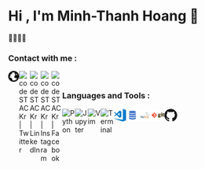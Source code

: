 # Hi , I'm Minh-Thanh Hoang 👋
🤗🤗🤗🤗

### Contact with me :

[<img align="left" alt="dataalliance.io" width="22px" src="https://raw.githubusercontent.com/iconic/open-iconic/master/svg/globe.svg" />][website]
[<img align="left" alt="codeSTACKr | Twitter" width="22px" src="https://cdn.jsdelivr.net/npm/simple-icons@v3/icons/twitter.svg" />][twitter]
[<img align="left" alt="codeSTACKr | LinkedIn" width="22px" src="https://cdn.jsdelivr.net/npm/simple-icons@v3/icons/linkedin.svg" />][linkedin]
[<img align="left" alt="codeSTACKr | Instagram" width="22px" src="https://cdn.jsdelivr.net/npm/simple-icons@v3/icons/instagram.svg" />][instagram]
[<img align="left" alt="codeSTACKr | Facebook" width="22px" src="https://cdn.jsdelivr.net/npm/simple-icons@v3/icons/facebook.svg" />][facebook]

[website]: https://hmthanh.github.io/
[twitter]: https://twitter.com/hmthanhgm
[linkedin]: https://www.linkedin.com/in/hmthanh/
[instagram]: https://www.instagram.com/hmthanhgm
[facebook]: https://www.facebook.com/hmthanhgm

<!--**hmthanh/hmthanh** is a  repository because its `README.md` (this file) appears on your GitHub profile.-->
<br />

### Languages and Tools :

<img align="left" alt="Python" width="26px" src="https://upload.wikimedia.org/wikipedia/commons/thumb/c/c3/Python-logo-notext.svg/600px-Python-logo-notext.svg.png" />
<img align="left" alt="Jupyter" width="26px" src="https://upload.wikimedia.org/wikipedia/commons/thumb/3/38/Jupyter_logo.svg/1200px-Jupyter_logo.svg.png" />
<img align="left" alt="Vim" width="26px" src="https://upload.wikimedia.org/wikipedia/commons/thumb/9/9f/Vimlogo.svg/1200px-Vimlogo.svg.png" />
<img align="left" alt="Terminal" width="26px" src="https://e7.pngegg.com/pngimages/1008/422/png-clipart-round-greater-than-and-minus-illustratuion-brand-logo-circle-terminal-logo-linux.png" />
<img align="left" alt="Visual Studio Code" width="26px" src="https://raw.githubusercontent.com/github/explore/80688e429a7d4ef2fca1e82350fe8e3517d3494d/topics/visual-studio-code/visual-studio-code.png" />
<img align="left" alt="SQL" width="26px" src="https://raw.githubusercontent.com/github/explore/80688e429a7d4ef2fca1e82350fe8e3517d3494d/topics/sql/sql.png" />
<img align="left" alt="MySQL" width="26px" src="https://raw.githubusercontent.com/github/explore/80688e429a7d4ef2fca1e82350fe8e3517d3494d/topics/mysql/mysql.png" />
<img align="left" alt="Git" width="26px" src="https://raw.githubusercontent.com/github/explore/80688e429a7d4ef2fca1e82350fe8e3517d3494d/topics/git/git.png" />
<img align="left" alt="GitHub" width="26px" src="https://raw.githubusercontent.com/github/explore/78df643247d429f6cc873026c0622819ad797942/topics/github/github.png" />

<br />
<br />
<!-- ✨ _Sleep for dreaming, life for working_ ✨--!>

<!-- 
### 📺 Latest YouTube Videos
- [Creating Music with GPT-3 - Will this change the Music Industry?](https://www.youtube.com/watch?v=2khIVv8wNgM)
- [Using GPT-3 to write Medium Articles](https://www.youtube.com/watch?v=KSj8w1x8ytE)
- [GPT-3 Example - Cover Letter Generator - inc Model/Code Walkthrough](https://www.youtube.com/watch?v=BmGgd7IXaCQ)
- [Is the Machine Learning Engineer Nanodegree from Udacity worth it?](https://www.youtube.com/watch?v=PH4cGOIYLHk)
- [Create Song Lyrics using a Nerual Network (RNN/textgenrnn)](https://www.youtube.com/watch?v=kAAg27SQme4)
-->
<!-- 
Here are some ideas to get you started:

- 🔭 I’m currently working on Machine Learning, Deep Learning
- 🌱 I’m currently learning Knowledge Graph
- 👯 I’m looking to collaborate on ...
- 🤔 I’m looking for help with ...
- 💬 Ask me about ...
- 📫 How to reach me: ...
- 😄 Pronouns: ...
- ⚡ Fun fact: ...
-->

